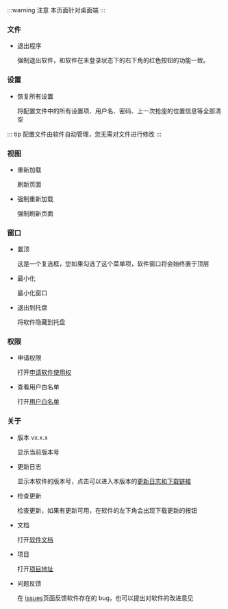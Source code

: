 :::warning 注意
本页面针对桌面端
:::

### 文件

- 退出程序

    强制退出软件，和软件在未登录状态下的右下角的红色按钮的功能一致。

### 设置

- 恢复所有设置

    将配置文件中的所有设置项、用户名、密码、上一次抢座的位置信息等全部清空

::: tip 
配置文件由软件自动管理，您无需对文件进行修改
:::

### 视图

- 重新加载

    刷新页面

- 强制重新加载

    强制刷新页面

### 窗口

- 置顶

    这是一个复选框，您如果勾选了这个菜单项，软件窗口将会始终置于顶层

- 最小化

    最小化窗口

- 退出到托盘

    将软件隐藏到托盘

### 权限

- 申请权限

    打开[申请软件使用权](https://home.cs-tao.cc/whu-library-seat/specification/#申请软件使用权)

- 查看用户白名单

    打开[用户白名单](https://github.com/CS-Tao/whu-library-seat/blob/user-validation/validation.json)

### 关于

- 版本 vx.x.x

    显示当前版本号

- 更新日志

    显示本软件的版本号，点击可以进入本版本的[更新日志和下载链接](https://github.com/CS-Tao/whu-library-seat/releases/tag/v1.4.0)

- 检查更新

    检查更新，如果有更新可用，在软件的左下角会出现下载更新的按钮

- 文档

    打开[软件文档](https://home.cs-tao.cc/whu-library-seat)

- 项目

    打开[项目地址](https://github.com/CS-Tao/whu-library-seat)

- 问题反馈

    在 [issues](https://github.com/CS-Tao/whu-library-seat/issues/new)页面反馈软件存在的 bug，也可以提出对软件的改进意见
